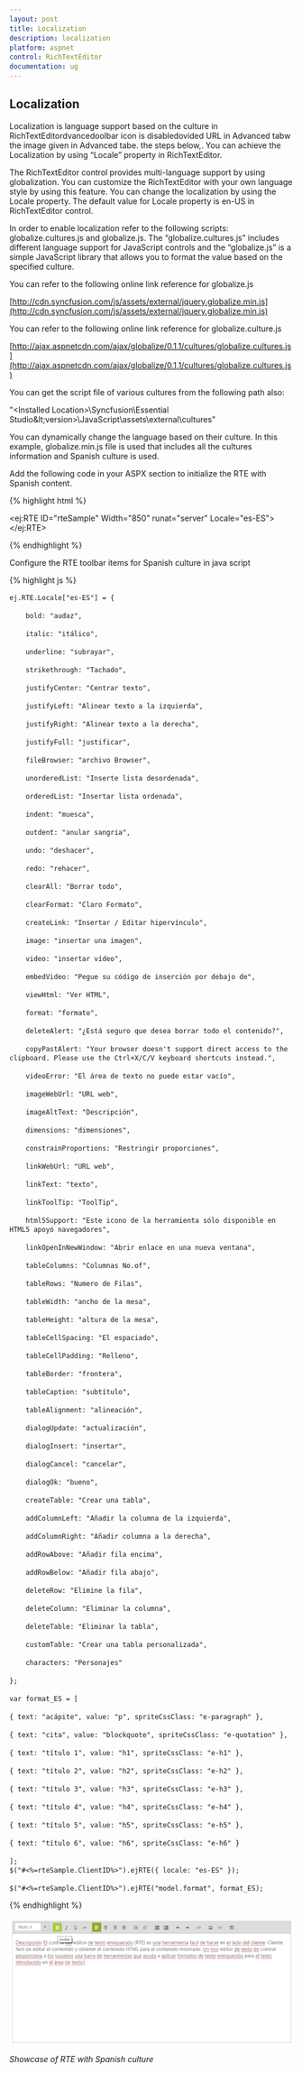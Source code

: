 ```yaml
---
layout: post
title: Localization
description: localization
platform: aspnet
control: RichTextEditor
documentation: ug
---
```


## Localization

Localization is language support based on the culture in RichTextEditordvancedoolbar icon is disabledovided URL in Advanced tabw the image given in Advanced tabe.  the steps below,. You can achieve the Localization by using “Locale” property in RichTextEditor.

The RichTextEditor control provides multi-language support by using globalization. You can customize the RichTextEditor with your own language style by using this feature. You can change the localization by using the Locale property. The default value for Locale property is en-US in RichTextEditor control.

In order to enable localization refer to the following scripts: globalize.cultures.js and globalize.js. The “globalize.cultures.js” includes different language support for JavaScript controls and the “globalize.js” is a simple JavaScript library that allows you to format the value based on the specified culture.

You can refer to the following online link reference for globalize.js

[http://cdn.syncfusion.com/js/assets/external/jquery.globalize.min.js](http://cdn.syncfusion.com/js/assets/external/jquery.globalize.min.js)

You can refer to the following online link reference for globalize.culture.js

[http://ajax.aspnetcdn.com/ajax/globalize/0.1.1/cultures/globalize.cultures.js](http://ajax.aspnetcdn.com/ajax/globalize/0.1.1/cultures/globalize.cultures.js)

You can get the script file of various cultures from the following path also:

"&lt;Installed Location&gt;\Syncfusion\Essential Studio\&lt;version&gt;\JavaScript\assets\external\cultures"

You can dynamically change the language based on their culture. In this example, globalize.min.js file is used that includes all the cultures information and Spanish culture is used. 

Add the following code in your ASPX section to initialize the RTE with Spanish content.

{% highlight html %}



<ej:RTE ID="rteSample" Width="850" runat="server" Locale="es-ES"></ej:RTE>



{% endhighlight %}



Configure the RTE toolbar items for Spanish culture in java script

{% highlight js %}



    ej.RTE.Locale["es-ES"] = {

        bold: "audaz",

        italic: "itálico",

        underline: "subrayar",

        strikethrough: "Tachado",

        justifyCenter: "Centrar texto",

        justifyLeft: "Alinear texto a la izquierda",

        justifyRight: "Alinear texto a la derecha",

        justifyFull: "justificar",

        fileBrowser: "archivo Browser",

        unorderedList: "Inserte lista desordenada",

        orderedList: "Insertar lista ordenada",

        indent: "muesca",

        outdent: "anular sangria",

        undo: "deshacer",

        redo: "rehacer",

        clearAll: "Borrar todo",

        clearFormat: "Claro Formato",

        createLink: "Insertar / Editar hipervínculo",

        image: "insertar una imagen",

        video: "insertar vídeo",

        embedVideo: "Pegue su código de inserción por debajo de",

        viewHtml: "Ver HTML",

        format: "formato",

        deleteAlert: "¿Está seguro que desea borrar todo el contenido?",

        copyPastAlert: "Your browser doesn't support direct access to the clipboard. Please use the Ctrl+X/C/V keyboard shortcuts instead.",

        videoError: "El área de texto no puede estar vacío",

        imageWebUrl: "URL web",

        imageAltText: "Descripción",

        dimensions: "dimensiones",

        constrainProportions: "Restringir proporciones",

        linkWebUrl: "URL web",

        linkText: "texto",

        linkToolTip: "ToolTip",

        html5Support: "Este icono de la herramienta sólo disponible en HTML5 apoyó navegadores",

        linkOpenInNewWindow: "Abrir enlace en una nueva ventana",

        tableColumns: "Columnas No.of",

        tableRows: "Numero de Filas",

        tableWidth: "ancho de la mesa",

        tableHeight: "altura de la mesa",

        tableCellSpacing: "El espaciado",

        tableCellPadding: "Relleno",

        tableBorder: "frontera",

        tableCaption: "subtítulo",

        tableAlignment: "alineación",

        dialogUpdate: "actualización",

        dialogInsert: "insertar",

        dialogCancel: "cancelar",

        dialogOk: "bueno",

        createTable: "Crear una tabla",

        addColumnLeft: "Añadir la columna de la izquierda",

        addColumnRight: "Añadir columna a la derecha",

        addRowAbove: "Añadir fila encima",

        addRowBelow: "Añadir fila abajo",

        deleteRow: "Elimine la fila",

        deleteColumn: "Eliminar la columna",

        deleteTable: "Eliminar la tabla",

        customTable: "Crear una tabla personalizada",

        characters: "Personajes"

    };

    var format_ES = [

    { text: "acápite", value: "p", spriteCssClass: "e-paragraph" },

    { text: "cita", value: "blockquote", spriteCssClass: "e-quotation" },

    { text: "título 1", value: "h1", spriteCssClass: "e-h1" },

    { text: "título 2", value: "h2", spriteCssClass: "e-h2" },

    { text: "título 3", value: "h3", spriteCssClass: "e-h3" },

    { text: "título 4", value: "h4", spriteCssClass: "e-h4" },

    { text: "título 5", value: "h5", spriteCssClass: "e-h5" },

    { text: "título 6", value: "h6", spriteCssClass: "e-h6" }

    ];
    $("#<%=rteSample.ClientID%>").ejRTE({ locale: "es-ES" });

    $("#<%=rteSample.ClientID%>").ejRTE("model.format", format_ES);

{% endhighlight %}

![](Localization_images/Localization_img1.png)

 _Showcase of RTE with Spanish culture_

